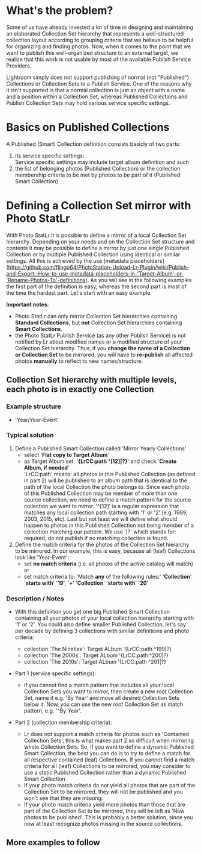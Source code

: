 # What's the problem?
Some of us have already invested a lot of time in designing and maintaining an elaborated Collection Set hierarchy that represents a well-structured collection layout according to grouping criteria that we believe to be helpful for organizing and finding photos. Now, when it comes to the point that we want to publish this well-organized structure to an external target, we realize that this work is not usable by most of the available Publish Service Providers.

Lightroom simply does not support publishing of normal (not "Published") Collections or Collection Sets to a Publish Service. One of the reasons why it isn't supported is that a normal collection is just an object with a name and a position within a Collection Set, whereas Published Collections and Publish Collection Sets may hold various service specific settings.

# Basics on Published Collections
A Published (Smart) Collection definition consists basicly of two parts:<br>
 1. its service specific settings:<br>
   Service specific settings may include target album definition and such
 2. the list of belonging photos (Published Collection) or the collection membership criteria to be met by photos to be part of it (Published Smart Collection)

# Defining a Collection Set mirror with Photo StatLr
With Photo StatLr it is possible to define a mirror of a local Collection Set hierarchy. Depending on your needs and on the Collection Set structure and contents it may be possible to define a mirror by just one single Published Collection or by multiple Published Collection using identical or similar settings. All this is achieved by the use [metadata placeholders] (https://github.com/flingo64/PhotoStation-Upload-Lr-Plugin/wiki/Publish-and-Export:-How-to-use-metadata-placeholders-in-'Target-Album'-or-'Rename-Photos-To'-definitions). As you will see in the following examples the first part of the definition is easy, whereas the second part is most of the time the hardest part. Let's start with an easy example.

__Important notes__: 
- Photo StatLr can only mirror Collection Set hierarchies containing __Standard Collections__, but __not__ Collection Set hierarchies containing __Smart Collections__.
- the Photo StatLr Publish Service (as any other Publish Service) is not notified by Lr about modified names or a modified structure of your Collection Set hierarchy. Thus, if you __change the name of a Collection or Collection Set__ to be mirrored, you will have to __re-publish__ all affected photos __manually__ to reflect to new names/structure.

## Collection Set hierarchy with multiple levels, each photo is in exactly one Collection
### Example structure
- 'Year/Year-Event'

### Typical solution
1. Define a Published Smart Collection called 'Mirror Yearly Collections'
	- select '__Flat copy to Target Album__'
	- as Target Album set: '__{LrCC:path ^[12]|?}__' and check '__Create Album, if needed__'<br>
	  'LrCC:path' means: all photos in this Published Collection (as defined in part 2) will be published to an album path that is identical to the path of the local Collection the photo belongs to. 
	  Since each photo of this Published Collection may be member of more than one source collection, we need to define a match pattern for the source collection we want to mirror. '^[12]' is a regular expression that matches any local collection path starting with '1' or '2' (e.g. 1989, 2003, 2015, etc). Last but not least we will define what should happen to photos in this Published Collection not being member of a collection matching our pattern. We use '|?' which stands for: required, do not publish if no matching collection is found. 
2. Define the match criteria for the photos of the Collection Set hierarchy to be mirrored. In our example, this is easy, because all (leaf) Collections look like 'Year-Event':
	- set __no match criteria__ (i.e. all photos of the active catalog will match) or
	- set match criteria to: 'Match __any__ of the following rules:' '__Collection__' '__starts with__' '__19__', '__+__' '__Collection__' '__starts with__' '__20__'

### Description / Notes
- With this definition you get one big Published Smart Collection containing all your photos of your local collection hierarchy starting with '1' or '2'. You could also define smaller Published Collection, let's say per decade by defining 3 collections with similar definitions and photo criteria:
   - collection 'The Nineties': Target ALbum '{LrCC:path ^199|?}
   - collection 'The 2000s': Target ALbum '{LrCC:path ^200|?}
   - collection 'The 2010s': Target ALbum '{LrCC:path ^201|?}
- Part 1 (service specific settings): 
	- if you cannot find a match pattern that includes all your local Collection Sets you want to mirror, then create a new root Collection Set, name it e.g. 'By Year' and move all desired Collection Sets below it. Now, you can use the new root Collection Set as match pattern, e.g. '^By Year'. 

- Part 2 (collection membership criteria): 
	- Lr does not support a match criteria for photos such as 'Contained Collection Sets', this is what makes part 2 so difficult when mirroring  whole Collection Sets. So, if you want to define a dynamic Published Smart Collection, the best you can do is to try to define a match for all respective contained (leaf) Collections. If you cannot find a match criteria for all (leaf) Collections to be mirrored, you may consider to use a static Published Collection rather than a dynamic Published Smart Collection
	- If your photo match criteria do not yield all photos that are part of the Collection Set to be mirrored, they will not be published and you won't see that they are missing.
	- If your photo match criteria yield more photos than those that are part of the Collection Set to be mirrored, they will be left as 'New photos to be published'. This is probably a better solution, since you now at least recognize photos missing in the source collections.

## More examples to follow

